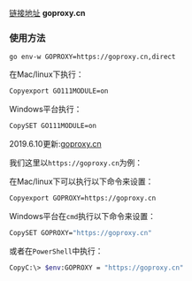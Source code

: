 [链接地址](https://mp.weixin.qq.com/s/Pw_a5heUgyIkuJrXF4HCVg)
**goproxy.cn**

### 使用方法
`go env-w GOPROXY=https://goproxy.cn,direct`

在Mac/linux下执行：

```bash
Copyexport GO111MODULE=on
```

Windows平台执行：

```bash
CopySET GO111MODULE=on
```

2019.6.10更新:[goproxy.cn](https://github.com/goproxy/goproxy.cn)

我们这里以`https://goproxy.cn`为例：

在Mac/linux下可以执行以下命令来设置：

```bash
Copyexport GOPROXY=https://goproxy.cn
```

Windows平台在`cmd`执行以下命令来设置：

```bash
CopySET GOPROXY="https://goproxy.cn"
```

或者在`PowerShell`中执行：

```bash
CopyC:\> $env:GOPROXY = "https://goproxy.cn"
```

